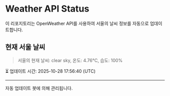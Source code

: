 
# Weather API Status

이 리포지토리는 OpenWeather API를 사용하여 서울의 날씨 정보를 자동으로 업데이트합니다.

## 현재 서울 날씨
> 서울의 현재 날씨: clear sky, 온도: 4.76°C, 습도: 100%

⏳ 업데이트 시간: 2025-10-28 17:56:40 (UTC)

---
자동 업데이트 봇에 의해 관리됩니다.
